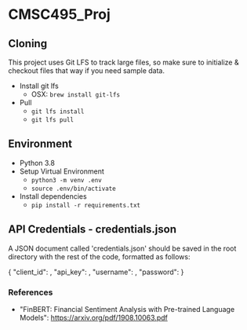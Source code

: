 # CMSC495_Proj


## Cloning
This project uses Git LFS to track large files, so make sure to initialize & checkout files that way if you need sample data.

- Install git lfs
  - OSX: `brew install git-lfs`
- Pull
  - `git lfs install`
  - `git lfs pull`

## Environment
- Python 3.8
- Setup Virtual Environment
    - `python3 -m venv .env`
    - `source .env/bin/activate`
- Install dependencies
    - `pip install -r requirements.txt`

## API Credentials - credentials.json

A JSON document called 'credentials.json' should be saved in the root directory with the rest of the code,
formatted as follows:

{
  "client_id": <client ID from reddit>,
  "api_key": <secret api key from reddit>,
  "username": <associated reddit username>,
  "password": <associated reddit password>
}

### References

- "FinBERT: Financial Sentiment Analysis with Pre-trained Language Models": https://arxiv.org/pdf/1908.10063.pdf